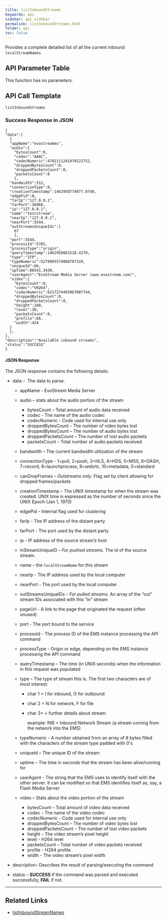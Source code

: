 ```yaml
---
title: listInboundStreams
keywords: api
sidebar: api_sidebar
permalink: listInboundStreams.html
folder: api
toc: false
---
```




Provides a complete detailed list of all the current inbound `localStreamNames`.



## API Parameter Table

This function has no parameters.



## API Call Template

``` 
listInboundStreams
```



### Success Response in JSON

``` 
{
"data":[
  {
  "appName":"evostreamms",
  "audio":{
    "bytesCount":0,
    "codec":"AAAC",
    "codecNumeric":4702111241970122752,
    "droppedBytesCount":0,
    "droppedPacketsCount":0,
    "packetsCount":0
    },
  "bandwidth":512,
  "connectionType":0,
  "creationTimestamp":1462950774977.0740,
  "edgePid":0,
  "farIp":"127.0.0.1",
  "farPort":36968,
  "ip":"127.0.0.1",
  "name":"teststream",
  "nearIp":"127.0.0.1",
  "nearPort":5544,
  "outStreamsUniqueIds":[
    67
    ],
  "port":5544,
  "processId":5785,
  "processType":"origin",
  "queryTimestamp":1462950861518.4170,
  "type":"IFP",
  "typeNumeric":5279995574068707328,
  "uniqueId":66,
  "upTime":86541.3430,
  "userAgent":"EvoStream Media Server (www.evostream.com)",
  "video":{
    "bytesCount":0,
    "codec":"VH264",
    "codecNumeric":6217274493967007744,
    "droppedBytesCount":0,
    "droppedPacketsCount":0,
    "height":240,
    "level":30,
    "packetsCount":0,
    "profile":66,
    "width":424
  }
  },
],
"description":"Available inbound streams",
"status":"SUCCESS"
}
```



#### JSON Response

The JSON response contains the following details:

- data –  The data to parse.

  - appName - EvoStream Media Server

  - audio – stats about the audio portion of the stream

    - bytesCount – Total amount of audio data received
    - codec - The name of the audio codec 
    - codecNumeric - Code used for internal use only
    - droppedBytesCount - The number of video bytes lost
    - droppedBytesCount – The number of audio bytes lost
    - droppedPacketsCount – The number of lost audio packets
    - packetsCount – Total number of audio packets received

  - bandwidth – The current bandwidth utilization of the stream

  - connectionType - 1=pull, 2=push, 3=HLS, 4=HDS, 5=MSS, 6=DASH, 7=record, 8=launchprocess, 9=webrtc, 10=metadata, 0=standard

  - canDropFrames – *Outstreams only*. Flag set by client allowing for dropped frames/packets

  - creationTimestamp – The UNIX timestamp for when the stream was created. UNIX time is expressed as the number of seconds since the UNIX Epoch (Jan 1, 1970)

  - edgePid – Internal flag used for clustering

  - farIp - The IP address of the distant party

  - farPort - The port used by the distant party

  - ip - IP address of the source stream’s host

  - inStreamUniqueID – *For pushed streams.* The id of the source stream.

  - name – the `localStreamName` for this stream

  - nearIp - The IP address used by the local computer

  - nearPort - The port used by the local computer

  - outStreamsUniqueIDs – *For pulled streams.* An array of the “out” stream IDs associated with this “in” stream

  - pageUrl - A link to the page that originated the request (often unused)

  - port - The port bound to the service

  - processId - The process ID of the EMS instance processing the API command

  - processType - Origin or edge, depending on the EMS instance processing the API command

  - queryTimestamp – The time (in UNIX seconds) when the information in this request was populated

  - type – The type of stream this is. The first two characters are of most interest:

    - char 1 = I for inbound, O for outbound

    - char 2 = N for network, F for file

    - char 3+ = further details about stream

      example: INR = Inbound Network Stream (a stream coming from the network into the EMS)

  - typeNumeric - A number obtained from an array of 8 bytes filled with the characters of the stream type padded with 0's

  - uniqueId – The unique ID of the stream

  - uptime – The time in seconds that the stream has been alive/running for

  - userAgent -  The string that the EMS uses to identify itself with the other server. It can be modified so that EMS identifies itself as, say, a Flash Media Server

  - video – Stats about the video portion of the stream

    - bytesCount – Total amount of video data received
    - codec - The name of the video codec 
    - codecNumeric - Code used for internal use only
    - droppedBytesCount – The number of video bytes lost
    - droppedPacketsCount – The number of lost video packets
    - height – The video stream’s pixel height
    - level - H264 level
    - packetsCount – Total number of video packets received
    - profile - H264 profile
    - width - The video stream’s pixel width

- description– Describes the result of parsing/executing the command

- status – **SUCCESS** if the command was parsed and executed successfully, **FAIL** if not.

------

## Related Links

- [listInboundStreamNames](listInboundStreamNames.html)